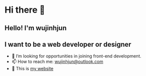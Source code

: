 # Hi there 👋

## Hello! I'm wujinhjun

## I want to be a web developer or designer

- 🔭 I’m looking for opportunities in joining front-end development.
- 📫 How to reach me: wujinhjun@outlook.com
- 🌱 This is [my website](https://wujinhjun.github.io/)
<!--
**wujinhjun/wujinhjun** is a ✨ _special_ ✨ repository because its `README.md` (this file) appears on your GitHub profile.

Here are some ideas to get you started:
-->
<!-- 
- 🔭 I’m currently working on web develop
- 🌱 I’m currently learning n
- 👯 I’m looking to collaborate on ...
- 🤔 I’m looking for help with ...
- 💬 Ask me about ...
- 📫 How to reach me: ...
- 😄 Pronouns: ...
- ⚡ Fun fact: ... -->
